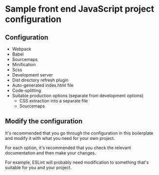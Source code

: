 # Sample front end JavaScript project configuration

## Configuration

- Webpack
- Babel
- Sourcemaps
- Minification
- Scss
- Development server
- Dist directory refresh plugin
- Auto-generated index.html file
- Code-splitting
- Suitable production options (separate from development options)
  - CSS extraction into a separate file
  - Sourcemaps

## Modify the configuration

It's recommended that you go through the configuration in this boilerplate and modify it with what you need for your own project.

For each option, it's recommended that you check the relevant documentation and then make your changes.

For example, ESLint will probably need modification to something that's suitable for you and your project.
